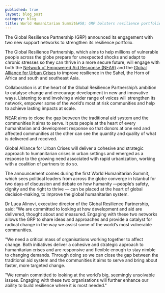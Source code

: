 ```yaml
---
published: true
layout: blog_post
category: blog
title: World Humanitarian Summit&#58; GRP bolsters resilience portfolio - announcing its engagement with two new support networks
---
```

The Global Resilience Partnership (GRP) announced its engagement with two new support networks to strengthen its resilience portfolio.

The Global Resilience Partnership, which aims to help millions of vulnerable people across the globe prepare for unexpected shocks and adapt to chronic stresses so they can thrive in a more secure future, will  engage with both the <a href="http://www.near.ngo/" target="_blank">Network of Empowered Aid Response (NEAR)</a> and the <a href="https://consultations.worldhumanitariansummit.org/bitcache/6bc3e09ca9b3962daf885630fbe3b20a3abb369f?vid=579146&disposition=inline&op=view" target="_blank">Global Alliance for Urban Crises</a> to improve resilience in the Sahel, the Horn of Africa and south and southeast Asia.

Collaboration is at the heart of the Global Resilience Partnership’s ambition to catalyse change and encourage development in new and innovative ways. Listening to and involving a wider range of voices will strengthen its network, empower some of the world’s most at risk communities and help to achieve lasting impacts at scale.

NEAR aims to close the gap between the traditional aid system and the communities it aims to serve. It puts people at the heart of every humanitarian and development response so that donors at one end and affected communities at the other can see the quantity and quality of what is delivered and received.  

Global Alliance for Urban Crises will deliver a cohesive and strategic approach to humanitarian crises in urban settings and emerged as a response to the growing need associated with rapid urbanization, working with a coalition of partners to do so.   

The announcement comes during the first World Humanitarian Summit, which sees political leaders from across the globe converge in Istanbul for two days of discussion and debate on how humanity —people’s safety, dignity and the right to thrive — can be placed at the heart of global decision-making, to improve the global humanitarian system.

Dr Luca Alinovi, executive director of the Global Resilience Partnership, said: “We are committed to looking at how development and aid are delivered, thought about and measured. Engaging with these two networks allows the GRP to share ideas and approaches and provide a catalyst for radical change in the way we assist some of the world’s most vulnerable communities. 

"We need a critical mass of organisations working together to affect change. Both initiatives deliver a cohesive and strategic approach to humanitarian crises and are responsive and flexible enough to stay nimble to changing demands. Through doing so we can close the gap between the traditional aid system and the communities it aims to serve and bring about faster, more targeted change.

"We remain committed to looking at the world’s big, seemingly unsolvable issues. Engaging with these two organisations will further enhance our ability to build resilience where it is most needed."
